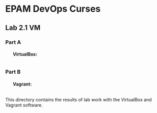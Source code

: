 <h1>EPAM DevOps Curses</h1>
<h2>Lab 2.1 VM</h2>
<h3>Part A</h3>
<h4><ol>VirtualBox:<p><img
 src=>
</h4></ol>
<h3>Part B</h3>
<h4><ol>Vagrant:<p><img
 src=>
</h4></ol>
<p>This directory contains the results of lab work with the VirtualBox and Vagrant software.
